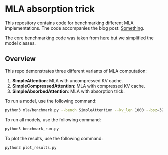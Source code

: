 # MLA absorption trick


This repository contains code for benchmarking different MLA implementations. The code accompanies the blog post: [Something](https://something).

The core benchmarking code was taken from [here](https://github.com/madsys-dev/deepseekv2-profile/tree/924174cb5dc11fad24bdaad3fd820ebf87506368) but we simplified the model classes.

## Overview

This repo demonstrates three different variants of MLA computation:

1. **SimpleAttention**: MLA with uncompressed KV cache.
2. **SimpleCompressedAttention**: MLA with compressed KV cache.
3. **SimpleAbsorbedAttention**: MLA with absorption trick.

To run a model, use the following command:

```bash
python3 mla/benchmark.py --bench SimpleAttention --kv_len 1000 --bsz=32 --config=mla/config.json --min_run_time=2.0
```

To run all models, use the following command:

```bash
python3 benchmark_run.py
```

To plot the results, use the following command:

```bash
python3 plot_results.py
```

